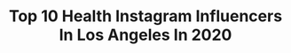 ---
title: Top 10 Health Instagram Influencers In Los Angeles In 2020
description: >-
  Find top health Instagram influencers in Los Angeles in 2020. Most popular hashtags: #losangeles #model #la #fashion.
platform: Instagram
profiles:
  - username: "ninabaumer"
    fullname: >-
      NINA BAUMER
    location: "United States"
    followers: 7296
    engagement: 625
    commentsToLikes: 0.078203
    id: ck6u1pydln6up0j71bqwwhvkd
    verified: false
    hashtags: "#fila, #womenempowerment, #selfie, #songoftheday"
  - username: "maury_bruce"
    fullname: >-
      Maury B.
    location: "United States"
    followers: 3163
    engagement: 1061
    commentsToLikes: 0.086913
    id: ck0u2n96g0gbt0i19tbtyo94j
    verified: false
    hashtags: "#photoshoot, #birthday, #fitnessmotivation, #hypebeaststyle"
  - username: "realfoodology"
    fullname: >-
      COURTNEY SWAN Realfoodology™
    location: "United States"
    followers: 108036
    engagement: 113
    commentsToLikes: 0.044895
    id: ck0w0wt05gf1g0i19ij1ohw4s
    verified: false
    hashtags: "#itsjustperfect, #lesserevilsnacks, #medterrapartner, #medterrabroadspectrum"
  - username: "lyricspoetic"
    fullname: >-
      Lyric Perez 🇵🇷
    location: "United States"
    followers: 10542
    engagement: 497
    commentsToLikes: 0.058403
    id: ck5ztni500rm10i14lv8rlugq
    verified: false
    hashtags: "#lighter, #love, #thegettymuseum, #reiki"
  - username: "iamalexandreossey"
    fullname: >-
      Alexandre Ossey
    location: "United States"
    followers: 171770
    engagement: 544
    commentsToLikes: 0.005677
    id: ck5pyee49vm1r0i11xb4s1cmw
    verified: false
    hashtags: "#mode, #travel, #women, #enjoy"
  - username: "monti_wheeler"
    fullname: >-
      Monti Wheeler
    location: "United States"
    followers: 42859
    engagement: 257
    commentsToLikes: 0.068175
    id: ck6u155h9jnlp0j71uo2jl2tn
    verified: false
    hashtags: "#happymonday, #myfabletics, #moveinfabletics"
  - username: "michellecarigma"
    fullname: >-
      MICHELLE CARIGMA
    location: "United States"
    followers: 29577
    engagement: 550
    commentsToLikes: 0.036667
    id: ck6tshhcx4snf0j71tkgg1r0m
    verified: false
    hashtags: "#redefiningfilipino, #nikesportswear, #ad, #sponsored"
  - username: "mikemuellner"
    fullname: >-
      Mike Muellner, M.D.
    location: "United States"
    followers: 51553
    engagement: 155
    commentsToLikes: 0.056246
    id: ck0vyamed31880i19xcu3g9tp
    verified: false
    hashtags: "#socialdistancing, #flattenthecurve, #minutemd, #coronavirus"
  - username: "soukeyna"
    fullname: >-
      SouKeyna Diouf
    location: "United States"
    followers: 87482
    engagement: 934
    commentsToLikes: 0.015457
    id: ck0vz37o872dh0i19x5qcj376
    verified: false
    hashtags: "#foryourmoodboard, #bts, #linkinbio, #giftedbyadidas"
  - username: "mybeautybunny"
    fullname: >-
      Jen M 🐰 My Beauty Bunny Blog
    location: "United States"
    followers: 80806
    engagement: 140
    commentsToLikes: 0.050124
    id: ck0vvybkjrbjk0i19alnpo9ez
    verified: false
    hashtags: "#gifted, #kosascosmetics, #biohacking, #calmercanine"
---